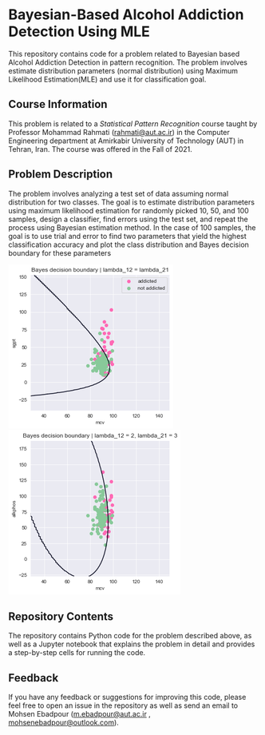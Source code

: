 # Bayesian-Based Alcohol Addiction Detection Using MLE

This repository contains code for a problem related to Bayesian based Alcohol Addiction Detection in pattern recognition. The problem involves estimate distribution parameters (normal distribution) using Maximum Likelihood Estimation(MLE) and use it for classification goal.

## Course Information

This problem is related to a *Statistical Pattern Recognition* course taught by Professor Mohammad Rahmati (<rahmati@aut.ac.ir>) in the Computer Engineering department at Amirkabir University of Technology (AUT) in Tehran, Iran. The course was offered in the Fall of 2021.

## Problem Description

The problem involves analyzing a test set of data assuming normal distribution for two classes. The goal is to estimate distribution parameters using maximum likelihood estimation for randomly picked 10, 50, and 100 samples, design a classifier, find errors using the test set, and repeat the process using Bayesian estimation method. In the case of 100 samples, the goal is to use trial and error to find two parameters that yield the highest classification accuracy and plot the class distribution and Bayes decision boundary for these parameters

![Bayes decision boundary](/Bayes-decision-boundary.png)
![Bayes decision boundary](/Bayes-decision-boundary-2.png)

## Repository Contents

The repository contains Python code for the problem described above, as well as a Jupyter notebook that explains the problem in detail and provides a step-by-step cells for running the code.

## Feedback

If you have any feedback or suggestions for improving this code, please feel free to open an issue in the repository as well as send an email to Mohsen Ebadpour (<m.ebadpour@aut.ac.ir> , <mohsenebadpour@outlook.com>).
